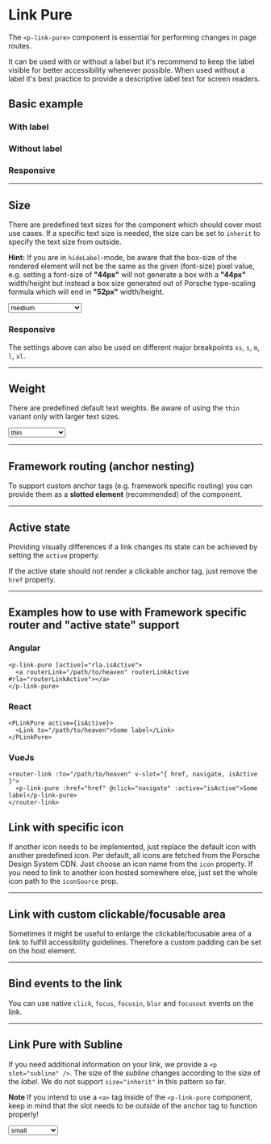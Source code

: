 # Link Pure

The `<p-link-pure>` component is essential for performing changes in page routes.

It can be used with or without a label but it's recommend to keep the label visible for better accessibility whenever possible. When used without a label  it's best practice to provide a descriptive label text for screen readers.

## Basic example

### With label

<Playground :markup="withLabel" :config="config"></Playground>

### Without label

<Playground :markup="withoutLabel" :config="config"></Playground>

### Responsive

<Playground :markup="responsive" :config="config"></Playground>

---

## Size

There are predefined text sizes for the component which should cover most use cases. 
If a specific text size is needed, the size can be set to `inherit` to specify the text size from outside.  

**Hint:** If you are in `hideLabel`-mode, be aware that the box-size of the rendered element will not be the same as the given (font-size) pixel value, 
e.g. setting a font-size of **"44px"** will not generate a box with a **"44px"** width/height but instead a box size generated out of Porsche type-scaling formula which will end in **"52px"** width/height.

<Playground :markup="sizeMarkup" :config="config">
  <select @change="size = $event.target.value">
    <option disabled>Select a style variant</option>
    <option>x-small</option>
    <option>small</option>
    <option selected>medium</option>
    <option>large</option>
    <option>x-large</option>
    <option>inherit</option>
  </select>
</Playground>

### Responsive

The settings above can also be used on different major breakpoints `xs`, `s`, `m`, `l`, `xl`.

<Playground :markup="sizeResponsive" :config="config"></Playground>

---

## Weight

There are predefined default text weights. Be aware of using the `thin` variant only with larger text sizes.

<Playground :markup="weightMarkup" :config="config">
  <select @change="weight = $event.target.value">
    <option disabled>Select a weight</option>
    <option selected>thin</option>
    <option>regular</option>
    <option>bold</option>
  </select>
</Playground>

---

## Framework routing (anchor nesting)

To support custom anchor tags (e.g. framework specific routing) you can provide them as a **slotted element** (recommended) of the component.

<Playground :markup="routing" :config="config"></Playground>

---

## Active state

Providing visually differences if a link changes its state can be achieved by setting the `active` property. 

<Playground :markup="activeHref" :config="config"></Playground>

If the active state should not render a clickable anchor tag, just remove the `href` property. 

<Playground :markup="activeWithoutHref" :config="config"></Playground>

---

## Examples how to use with Framework specific router and "active state" support

### Angular

``` 
<p-link-pure [active]="rla.isActive">
  <a routerLink="/path/to/heaven" routerLinkActive #rla="routerLinkActive"></a>
</p-link-pure>
```

### React

``` 
<PLinkPure active={isActive}>
  <Link to="/path/to/heaven">Some label</Link>
</PLinkPure>
```

### VueJs

``` 
<router-link :to="/path/to/heaven" v-slot="{ href, navigate, isActive }">
  <p-link-pure :href="href" @click="navigate" :active="isActive">Some label</p-link-pure>
</router-link>
```

## Link with specific icon

If another icon needs to be implemented, just replace the default icon with another predefined icon. Per default, all icons are fetched from the Porsche Design System CDN. Just choose an icon name from the `icon` property. If you need to link to another icon hosted somewhere else, just set the whole icon path to the `iconSource` prop.

<Playground :markup="icon" :config="config"></Playground>

---

## Link with custom clickable/focusable area

Sometimes it might be useful to enlarge the clickable/focusable area of a link to fulfill accessibility guidelines.
Therefore a custom padding can be set on the host element.

<Playground :markup="clickableArea" :config="config"></Playground>

---

## Bind events to the link

You can use native `click`, `focus`, `focusin`, `blur` and `focusout` events on the link.

<Playground :markup="events" :config="config"></Playground>

---

## Link Pure with Subline

If you need additional information on your link, we provide a `<p slot="subline" />`.
The size of the *subline* changes according to the size of the *label*. We do not support `size="inherit"` in this pattern so far.

**Note** If you intend to use a `<a>` tag inside of the `<p-link-pure` component, keep in mind that the slot needs to be *outside* of the anchor tag to function properly!

<Playground :markup="subline" :config="config">
  <select @change="size = $event.target.value">
    <option disabled>Select a size</option>
    <option selected>small</option>
    <option>medium</option>
    <option>large</option>
    <option>x-large</option>
  </select>
</Playground>


<script lang="ts">
  import Vue from 'vue';
  import Component from 'vue-class-component';
  
  @Component
  export default class Code extends Vue {
    config = { themeable: true, spacing: 'inline' };
    
    size = 'medium';
    weight = 'thin';
    
    withLabel =
`<p-link-pure href="https://www.porsche.com">Some label</p-link-pure>`;

    withoutLabel =
`<p-link-pure href="https://www.porsche.com" hide-label="true">Some label</p-link-pure>`;

    responsive =
`<p-link-pure href="https://www.porsche.com" hide-label="{ base: true, l: false }">Some label</p-link-pure>`;

    get sizeMarkup() {
      const style =this.size === 'inherit' ? ' style="font-size: 48px;"' : '';
      return `<p-link-pure href="https://www.porsche.com" size="${this.size}"${style}>Some label</p-link-pure>`;
    }
    
    sizeResponsive =
`<p-link-pure href="https://www.porsche.com" size="{ base: 'small', l: 'medium' }">Some label</p-link-pure>`;

    get weightMarkup() {
      return `<p-link-pure href="https://www.porsche.com" size="medium" weight="${this.weight}">Some label</p-link-pure>`;
    }

    routing =
`<p-link-pure>
  <a href="https://www.porsche.com">Some label</a>
</p-link-pure>`;

    activeHref =
`<p-link-pure active="true" href="https://www.porsche.com">Some label</p-link-pure>`;

    activeWithoutHref =
`<p-link-pure active="true">Some label</p-link-pure>`;

    icon =
`<p-link-pure href="https://www.porsche.com" icon="phone">Some label</p-link-pure>
<p-link-pure icon-source="${require('./assets/icon-custom-kaixin.svg')}" hide-label="true" href="https://www.porsche.com">Some label</p-link-pure>`;

    clickableArea =
`<p-link-pure href="https://www.porsche.com" style="padding: 1rem;">Some label</p-link-pure>
<p-link-pure href="https://www.porsche.com" hide-label="true" style="padding: 1rem;">Some label</p-link-pure>
<a href="https://www.porsche.com" class="example-link">
  <p-link-pure style="padding: 1rem;">Some label</p-link-pure>
</a>
<a href="https://www.porsche.com" class="example-link">
  <p-link-pure hide-label="true" style="padding: 1rem;">Some label</p-link-pure>
</a>`;

    events =
`<p-link-pure
  href="https://www.porsche.com"
  onclick="alert('click'); return false;"
  onfocus="console.log('focus')"
  onfocusin="console.log('focusin')"
  onblur="console.log('blur')"
  onfocusout="console.log('focusout')"
>Some label</p-link-pure>`;

    get subline() {
      return `<p-link-pure size="${this.size}" href="https://www.porsche.com">
  Some label
  <p slot="subline">Some Subline</p>
</p-link-pure>
<p-link-pure size="${this.size}" weight="semibold">
  <a href="https://www.porsche.com">Some label</a>
  <p slot="subline">Some Subline</p>
</p-link-pure>`;
    }
  }
</script>

<style scoped lang="scss">
  ::v-deep .example-link {
    display: inline-block;
    outline: none;
    text-decoration: none;
  }
</style>